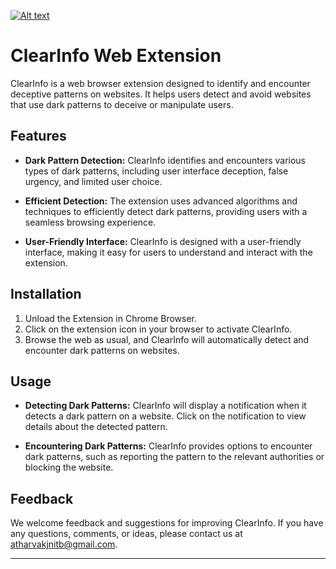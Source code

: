[![Alt text](https://img.youtube.com/vi/unov8YPBNoM/0.jpg)](https://www.youtube.com/embed/unov8YPBNoM)
# ClearInfo Web Extension

ClearInfo is a web browser extension designed to identify and encounter deceptive patterns on websites. It helps users detect and avoid websites that use dark patterns to deceive or manipulate users.


## Features

- **Dark Pattern Detection:** ClearInfo identifies and encounters various types of dark patterns, including user interface deception, false urgency, and limited user choice.
  
- **Efficient Detection:** The extension uses advanced algorithms and techniques to efficiently detect dark patterns, providing users with a seamless browsing experience.
  
- **User-Friendly Interface:** ClearInfo is designed with a user-friendly interface, making it easy for users to understand and interact with the extension.

## Installation

1. Unload the Extension in Chrome Browser.
2. Click on the extension icon in your browser to activate ClearInfo.
3. Browse the web as usual, and ClearInfo will automatically detect and encounter dark patterns on websites.

## Usage

- **Detecting Dark Patterns:** ClearInfo will display a notification when it detects a dark pattern on a website. Click on the notification to view details about the detected pattern.
  
- **Encountering Dark Patterns:** ClearInfo provides options to encounter dark patterns, such as reporting the pattern to the relevant authorities or blocking the website.

## Feedback

We welcome feedback and suggestions for improving ClearInfo. If you have any questions, comments, or ideas, please contact us at [atharvakjnitb@gmail.com](mailto:atharvados12121@gmail.com).

---
